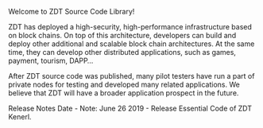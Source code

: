 Welcome to ZDT Source Code Library!

ZDT has deployed a high-security, high-performance infrastructure based on block chains. On top of this architecture, developers can build and deploy other additional and scalable block chain architectures. At the same time, they can develop other distributed applications, such as games, payment, tourism, DAPP…

After ZDT source code was published, many pilot testers have run a part of private nodes for testing and developed many related applications. We believe that ZDT will have a broader application prospect in the future.   

Release Notes
Date - Note: June 26 2019 - Release Essential Code of ZDT Kenerl.
